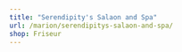 ```yaml
---
title: "Serendipity's Salaon and Spa"
url: /marion/serendipitys-salaon-and-spa/
shop: Friseur
---
```

